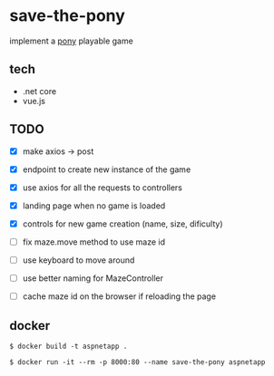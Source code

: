 # save-the-pony

implement a [pony](https://ponychallenge.trustpilot.com/api-docs/index.html) playable game

## tech
* .net core
* vue.js

## TODO
* [x] make axios -> post
* [x] endpoint to create new instance of the game
* [x] use axios for all the requests to controllers
* [x] landing page when no game is loaded
* [x] controls for new game creation (name, size, dificulty)
* [ ] fix maze.move method to use maze id
* [ ] use keyboard to move around
* [ ] use better naming for MazeController
* [ ] cache maze id on the browser if reloading the page


## docker
```
$ docker build -t aspnetapp .

$ docker run -it --rm -p 8000:80 --name save-the-pony aspnetapp
```